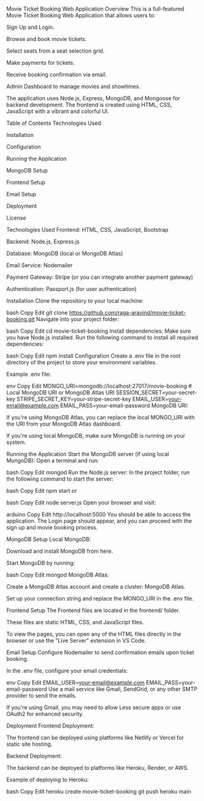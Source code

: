 Movie Ticket Booking Web Application
Overview
This is a full-featured Movie Ticket Booking Web Application that allows users to:

Sign Up and Login.

Browse and book movie tickets.

Select seats from a seat selection grid.

Make payments for tickets.

Receive booking confirmation via email.

Admin Dashboard to manage movies and showtimes.

The application uses Node.js, Express, MongoDB, and Mongoose for backend development. The frontend is created using HTML, CSS, JavaScript with a vibrant and colorful UI.

Table of Contents
Technologies Used

Installation

Configuration

Running the Application

MongoDB Setup

Frontend Setup

Email Setup

Deployment

License

Technologies Used
Frontend: HTML, CSS, JavaScript, Bootstrap

Backend: Node.js, Express.js

Database: MongoDB (local or MongoDB Atlas)

Email Service: Nodemailer

Payment Gateway: Stripe (or you can integrate another payment gateway)

Authentication: Passport.js (for user authentication)

Installation
Clone the repository to your local machine:

bash
Copy
Edit
git clone https://github.com/raga-aravind/movie-ticket-booking.git
Navigate into your project folder:

bash
Copy
Edit
cd movie-ticket-booking
Install dependencies: Make sure you have Node.js installed. Run the following command to install all required dependencies:

bash
Copy
Edit
npm install
Configuration
Create a .env file in the root directory of the project to store your environment variables.

Example .env file:

env
Copy
Edit
MONGO_URI=mongodb://localhost:27017/movie-booking  # Local MongoDB URI or MongoDB Atlas URI
SESSION_SECRET=your-secret-key
STRIPE_SECRET_KEY=your-stripe-secret-key
EMAIL_USER=your-email@example.com
EMAIL_PASS=your-email-password
MongoDB URI:

If you're using MongoDB Atlas, you can replace the local MONGO_URI with the URI from your MongoDB Atlas dashboard.

If you're using local MongoDB, make sure MongoDB is running on your system.

Running the Application
Start the MongoDB server (if using local MongoDB): Open a terminal and run:

bash
Copy
Edit
mongod
Run the Node.js server: In the project folder, run the following command to start the server:

bash
Copy
Edit
npm start
or

bash
Copy
Edit
node server.js
Open your browser and visit:

arduino
Copy
Edit
http://localhost:5000
You should be able to access the application. The Login page should appear, and you can proceed with the sign up and movie booking process.

MongoDB Setup
Local MongoDB:

Download and install MongoDB from here.

Start MongoDB by running:

bash
Copy
Edit
mongod
MongoDB Atlas:

Create a MongoDB Atlas account and create a cluster: MongoDB Atlas.

Set up your connection string and replace the MONGO_URI in the .env file.

Frontend Setup
The Frontend files are located in the frontend/ folder.

These files are static HTML, CSS, and JavaScript files.

To view the pages, you can open any of the HTML files directly in the browser or use the "Live Server" extension in VS Code.

Email Setup
Configure Nodemailer to send confirmation emails upon ticket booking.

In the .env file, configure your email credentials:

env
Copy
Edit
EMAIL_USER=your-email@example.com
EMAIL_PASS=your-email-password
Use a mail service like Gmail, SendGrid, or any other SMTP provider to send the emails.

If you're using Gmail, you may need to allow Less secure apps or use OAuth2 for enhanced security.

Deployment
Frontend Deployment:

The frontend can be deployed using platforms like Netlify or Vercel for static site hosting.

Backend Deployment:

The backend can be deployed to platforms like Heroku, Render, or AWS.

Example of deploying to Heroku:

bash
Copy
Edit
heroku create movie-ticket-booking
git push heroku main
